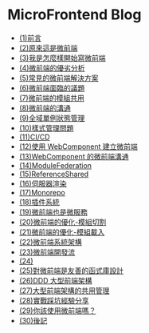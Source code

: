 # MicroFrontend Blog

- [(1)前言](<./(1)前言.md>)
- [(2)原來這是微前端](<./(2)原來這是微前端.md>)
- [(3)我是怎麼樣開始寫微前端](<./(3)我是怎麼樣開始寫微前端.md>)
- [(4)微前端的優劣分析](<./(4)微前端的優劣分析.md>)
- [(5)常見的微前端解決方案](<./(5)常見的微前端解決方案.md>)
- [(6)微前端面臨的議題](<./(6)微前端面臨的議題.md>)
- [(7)微前端的模組共用](<./(7)微前端的模組共用.md>)
- [(8)微前端的溝通](<./(8)微前端的溝通.md>)
- [(9)全域單例狀態管理](<./(9)全域單例狀態管理.md>)
- [(10)樣式管理問題](<./(10)樣式管理問題.md>)
- [(11)CI/CD](<./(11)CI&CD.md>)
- [(12)使用 WebComponent 建立微前端](<./(12)使用WebComponent建立微前端.md>)
- [(13)WebComponent 的微前端溝通](<./(13)WebComponent的微前端溝通.md>)
- [(14)ModuleFederation](<./(14)ModuleFederation.md>)
- [(15)ReferenceShared](<./(15)ReferenceShared.md>)
- [(16)伺服器渲染](<./(16)伺服器渲染.md>)
- [(17)Monorepo](<./(17)Monorepo.md>)
- [(18)插件系統](<./(18)插件系統.md>)
- [(19)微前端也是微服務](<./(19)微前端也是微服務.md>)
- [(20)微前端的優化-模組切割](<./(20)微前端的優化-模組切割.md>)
- [(21)微前端的優化-模組載入](<./(21)微前端的優化-模組載入.md>)
- [(22)微前端系統架構](<./(22)微前端系統架構.md>)
- [(23)微前端開發流](<./(23)微前端開發流.md>)
- [(24)](<./(24).md>)
- [(25)對微前端是友善的函式庫設計](<./(25)對微前端是友善的函式庫設計.md>)
- [(26)DDD 大型前端架構](<./(26)DDD大型前端架構.md>)
- [(27)大型前端架構的共用管理](<./(27)大型前端架構的共用管理.md>)
- [(28)實戰踩坑經驗分享](<./(28)實戰踩坑經驗分享.md>)
- [(29)你該使用微前端嗎？](<./(29)你該使用微前端嗎.md>)
- [(30)後記](<./(30)後記.md>)

